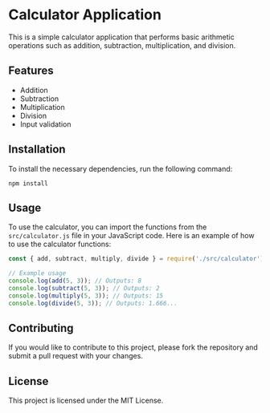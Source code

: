 # Calculator Application

This is a simple calculator application that performs basic arithmetic operations such as addition, subtraction, multiplication, and division.

## Features

- Addition
- Subtraction
- Multiplication
- Division
- Input validation

## Installation

To install the necessary dependencies, run the following command:

```
npm install
```

## Usage

To use the calculator, you can import the functions from the `src/calculator.js` file in your JavaScript code. Here is an example of how to use the calculator functions:

```javascript
const { add, subtract, multiply, divide } = require('./src/calculator');

// Example usage
console.log(add(5, 3)); // Outputs: 8
console.log(subtract(5, 3)); // Outputs: 2
console.log(multiply(5, 3)); // Outputs: 15
console.log(divide(5, 3)); // Outputs: 1.666...
```

## Contributing

If you would like to contribute to this project, please fork the repository and submit a pull request with your changes.

## License

This project is licensed under the MIT License.
